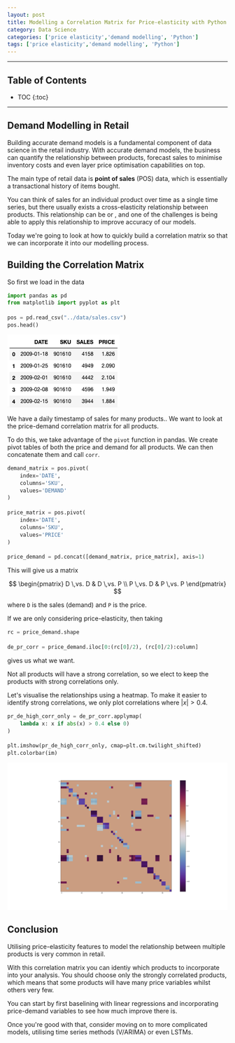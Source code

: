 ```yaml
---
layout: post
title: Modelling a Correlation Matrix for Price-elasticity with Python
category: Data Science
categories: ['price elasticity','demand modelling', 'Python']
tags: ['price elasticity','demand modelling', 'Python']
---
```


---
<h2 class="no_toc">Table of Contents</h2>

* TOC
{:toc}

<!-- Need this for table of contents above -->
---

## Demand Modelling in Retail

Building accurate demand models is a fundamental component of data science in the retail industry. With accurate demand models, the business can quantify the relationship between products, forecast sales to minimise inventory costs and even layer price optimisation capabilities on top.

The main type of retail data is __point of sales__ (POS) data, which is essentially a transactional history of items bought. 

You can think of sales for an individual product over time as a single time series, but there usually exists a cross-elasticity relationship between products. This relationship can be <good> or <bad>, and one of the challenges is being able to apply this relationship to improve accuracy of our models. 

Today we're going to look at how to quickly build a correlation matrix so that we can incorporate it into our modelling process. 

## Building the Correlation Matrix

So first we load in the data

```python
import pandas as pd
from matplotlib import pyplot as plt

pos = pd.read_csv("../data/sales.csv")
pos.head()
```

![pos DataFrame](/public/pos_df.png)

We have a daily timestamp of sales for many products.. We want to look at the price-demand correlation matrix for all products. 

To do this, we take advantage of the `pivot` function in pandas. We create pivot tables of both the price and demand for all products. We can then concatenate them and call `corr`.

```python
demand_matrix = pos.pivot(
    index='DATE',
    columns='SKU',
    values='DEMAND'
)

price_matrix = pos.pivot(
    index='DATE',
    columns='SKU',
    values='PRICE'
)

price_demand = pd.concat([demand_matrix, price_matrix], axis=1)
```

This will give us a matrix

$$
\begin{pmatrix}
D \,vs. D & D \,vs. P \\
P \,vs. D & P \,vs. P 
\end{pmatrix}
$$

where `D` is the sales (demand) and `P` is the price. 

If we are only considering price-elasticity, then taking

```python
rc = price_demand.shape

de_pr_corr = price_demand.iloc[0:(rc[0]/2), (rc[0]/2):column]
```

gives us what we want. 

Not all products will have a strong correlation, so we elect to keep the products with strong correlations only. 

Let's visualise the relationships using a heatmap. To make it easier to identify strong correlations, we only plot correlations where $\lvert x\rvert > 0.4$.

```python
pr_de_high_corr_only = de_pr_corr.applymap(
    lambda x: x if abs(x) > 0.4 else 0)
)

plt.imshow(pr_de_high_corr_only, cmap=plt.cm.twilight_shifted)
plt.colorbar(im)
```

![correlation heatmap](/public/correlation_matrix.png)

## Conclusion

Utilising price-elasticity features to model the relationship between multiple products is very common in retail.  

With this correlation matrix you can identiy which products to incorporate into your analysis. You should choose only the strongly correlated products, which means that some products will have many price variables whilst others very few. 

You can start by first baselining with linear regressions and incorporating price-demand variables to see how much improve there is. 

Once you're good with that, consider moving on to more complicated models, utilising time series methods (V/ARIMA) or even LSTMs.
